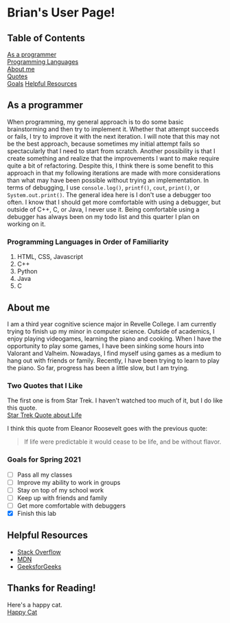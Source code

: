 # Brian's User Page!  
  
## **Table of Contents**  
[As a programmer](#as-a-programmer)  
[Programming Languages](#programming-languages-in-order-of-familiarity)  
[About me](#about-me)  
[Quotes](#a-quote-that-i-like)  
[Goals](#goals-for-spring-2021)
[Helpful Resources](#helpful-resources)
  
## **As a programmer**  
When programming, my general approach is to do some basic brainstorming and then try to implement it. Whether that attempt succeeds or fails, I try to improve it with the next iteration. I will note that this may not be the best approach, because sometimes my initial attempt fails so spectacularly that I need to start from scratch. Another possibility is that I create something and realize that the improvements I want to make require quite a bit of refactoring. Despite this, I think there is some benefit to this approach in that my following iterations are made with more considerations than what may have been possible without trying an implementation. In terms of debugging, I use `console.log()`, `printf()`, `cout`, `print()`, or `System.out.print()`. The general idea here is I don't use a debugger too often. I know that I should get more comfortable with using a debugger, but outside of C++, C, or Java, I never use it. Being comfortable using a debugger has always been on my todo list and this quarter I plan on working on it.
  
### Programming Languages in Order of Familiarity  
1. HTML, CSS, Javascript
2. C++
3. Python
4. Java
5. C

## **About me**  
I am a third year cognitive science major in Revelle College. I am currently trying to finish up my minor in computer science. Outside of academics, I enjoy playing videogames, learning the piano and cooking. When I have the opportunity to play some games, I have been sinking some hours into Valorant and Valheim. Nowadays, I find myself using games as a medium to hang out with friends or family. Recently, I have been trying to learn to play the piano. So far, progress has been a little slow, but I am trying.
  
### Two Quotes that I Like  
The first one is from Star Trek. I haven't watched too much of it, but I do like this quote.  
[Star Trek Quote about Life](imgs/starTrekQuote.jpg)
  
I think this quote from Eleanor Roosevelt goes with the previous quote:  
> If life were predictable it would cease to be life, and be without flavor.
  
### Goals for Spring 2021
- [ ] Pass all my classes
- [ ] Improve my ability to work in groups
- [ ] Stay on top of my school work
- [ ] Keep up with friends and family
- [ ] Get more comfortable with debuggers
- [X] Finish this lab

## Helpful Resources
- [Stack Overflow](https://stackoverflow.com/)
- [MDN](https://developer.mozilla.org/en-US/)
- [GeeksforGeeks](https://www.geeksforgeeks.org/)
  
## Thanks for Reading!  
Here's a happy cat.  
[Happy Cat](imgs/happyCat.jpg)